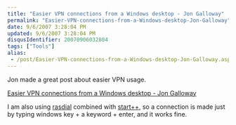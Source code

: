 ```yaml
---
title: "Easier VPN connections from a Windows desktop - Jon Galloway"
permalink: "Easier-VPN-connections-from-a-Windows-desktop-Jon-Galloway"
date: 9/6/2007 3:28:04 PM
updated: 9/6/2007 3:28:04 PM
disqusIdentifier: 20070906032804
tags: ["Tools"]
alias:
 - /post/Easier-VPN-connections-from-a-Windows-desktop-Jon-Galloway.aspx/index.html
---
```

Jon made a great post about easier VPN usage.

[Easier VPN connections from a Windows desktop - Jon Galloway](http://weblogs.asp.net/jgalloway/archive/2007/09/05/easier-vpn-connections-from-a-windows-desktop.aspx?CommentPosted=true#commentmessage) 
<!-- more -->

I am also using [rasdial](http://technet2.microsoft.com/windowsserver/en/library/68a62545-eb17-4ebb-9067-baa17c456fd61033.mspx?mfr=true) combined with [start++](http://brandontools.com/content/StartPlusPlus.aspx), so a connection is made just by typing windows key + a keyword + enter, and it works fine.
